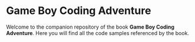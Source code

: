 # Game Boy Coding Adventure
Welcome to the companion repository of the book **Game Boy Coding Adventure**.
Here you will find all the code samples referenced by the book.
